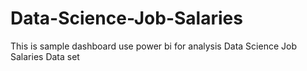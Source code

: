 # Data-Science-Job-Salaries
This is sample dashboard use power bi for analysis Data Science Job Salaries Data set

